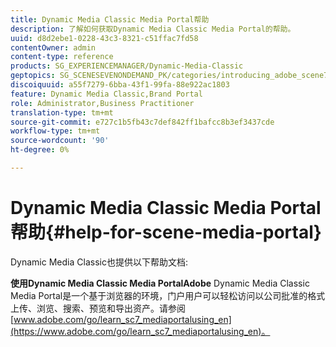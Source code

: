 ```yaml
---
title: Dynamic Media Classic Media Portal帮助
description: 了解如何获取Dynamic Media Classic Media Portal的帮助。
uuid: d8d2ebe1-0228-43c3-8321-c51ffac7fd58
contentOwner: admin
content-type: reference
products: SG_EXPERIENCEMANAGER/Dynamic-Media-Classic
geptopics: SG_SCENESEVENONDEMAND_PK/categories/introducing_adobe_scene7
discoiquuid: a55f7279-6bba-43f1-99fa-88e922ac1803
feature: Dynamic Media Classic,Brand Portal
role: Administrator,Business Practitioner
translation-type: tm+mt
source-git-commit: e727c1b5fb43c7def842ff1bafcc8b3ef3437cde
workflow-type: tm+mt
source-wordcount: '90'
ht-degree: 0%

---
```



# Dynamic Media Classic Media Portal帮助{#help-for-scene-media-portal}

Dynamic Media Classic也提供以下帮助文档:

**使用Dynamic Media Classic Media PortalAdobe** Dynamic Media Classic Media Portal是一个基于浏览器的环境，门户用户可以轻松访问以公司批准的格式上传、浏览、搜索、预览和导出资产。请参阅[www.adobe.com/go/learn_sc7_mediaportalusing_en](https://www.adobe.com/go/learn_sc7_mediaportalusing_en)。
